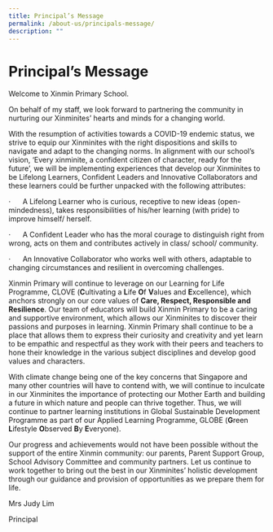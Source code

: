 ```yaml
---
title: Principal’s Message
permalink: /about-us/principals-message/
description: ""
---
```

# **Principal’s Message**

Welcome to Xinmin Primary School.

On behalf of my staff, we look forward to partnering the community in nurturing our Xinminites’ hearts and minds for a changing world.

With the resumption of activities towards a COVID-19 endemic status, we strive to equip our Xinminites with the right dispositions and skills to navigate and adapt to the changing norms. In alignment with our school’s vision, ‘Every xinminite, a confident citizen of character, ready for the future’, we will be implementing experiences that develop our Xinminites to be Lifelong Learners, Confident Leaders and Innovative Collaborators and these learners could be further unpacked with the following attributes:

·      A Lifelong Learner who is curious, receptive to new ideas (open-mindedness), takes responsibilities of his/her learning (with pride) to improve himself/ herself.

·      A Confident Leader who has the moral courage to distinguish right from wrong, acts on them and contributes actively in class/ school/ community.

·      An Innovative Collaborator who works well with others, adaptable to changing circumstances and resilient in overcoming challenges.

Xinmin Primary will continue to leverage on our Learning for Life Programme, CLOVE (**C**ultivating a **L**ife **O**f **V**alues and **E**xcellence), which anchors strongly on our core values of **Care, Respect, Responsible and Resilience**. Our team of educators will build Xinmin Primary to be a caring and supportive environment, which allows our Xinminites to discover their passions and purposes in learning. Xinmin Primary shall continue to be a place that allows them to express their curiosity and creativity and yet learn to be empathic and respectful as they work with their peers and teachers to hone their knowledge in the various subject disciplines and develop good values and characters.

With climate change being one of the key concerns that Singapore and many other countries will have to contend with, we will continue to inculcate in our Xinminites the importance of protecting our Mother Earth and building a future in which nature and people can thrive together. Thus, we will continue to partner learning institutions in Global Sustainable Development Programme as part of our Applied Learning Programme, GLOBE (**G**reen **L**ifestyle **O**bserved **B**y **E**veryone).

Our progress and achievements would not have been possible without the support of the entire Xinmin community: our parents, Parent Support Group, School Advisory Committee and community partners. Let us continue to work together to bring out the best in our Xinminites’ holistic development through our guidance and provision of opportunities as we prepare them for life.

Mrs Judy Lim

Principal